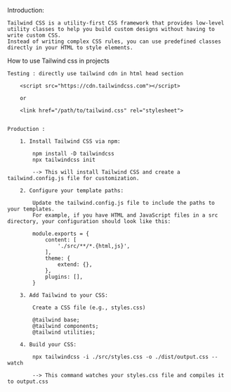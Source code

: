 Introduction: 

    Tailwind CSS is a utility-first CSS framework that provides low-level utility classes to help you build custom designs without having to write custom CSS. 
    Instead of writing complex CSS rules, you can use predefined classes directly in your HTML to style elements.

How to use Tailwind css in projects 

    Testing : directly use tailwind cdn in html head section

        <script src="https://cdn.tailwindcss.com"></script>

        or
        
        <link href="/path/to/tailwind.css" rel="stylesheet">


    Production : 

        1. Install Tailwind CSS via npm:

            npm install -D tailwindcss
            npx tailwindcss init

            --> This will install Tailwind CSS and create a tailwind.config.js file for customization.

        2. Configure your template paths:
        
            Update the tailwind.config.js file to include the paths to your templates. 
            For example, if you have HTML and JavaScript files in a src directory, your configuration should look like this:

            module.exports = {
                content: [
                    './src/**/*.{html,js}',
                ],
                theme: {
                    extend: {},
                },
                plugins: [],
            }
        
        3. Add Tailwind to your CSS:

            Create a CSS file (e.g., styles.css)

            @tailwind base;
            @tailwind components;
            @tailwind utilities;

        4. Build your CSS:

            npx tailwindcss -i ./src/styles.css -o ./dist/output.css --watch

            --> This command watches your styles.css file and compiles it to output.css
